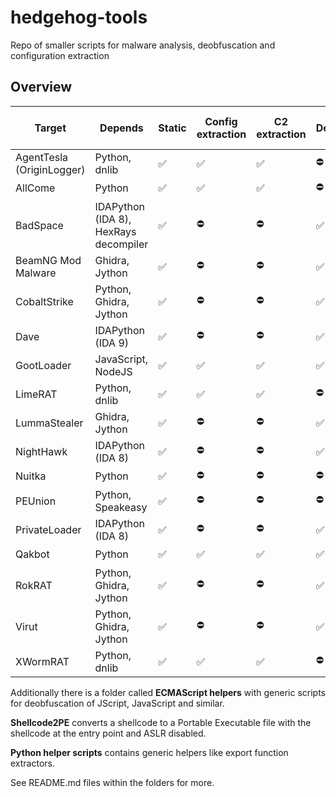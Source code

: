 # hedgehog-tools
 
Repo of smaller scripts for malware analysis, deobfuscation and configuration extraction

## Overview

| Target                    | Depends                | Static | Config extraction | C2 extraction | Deobfuscation | Unpacking | Handles packed sample |
| ------------------------- | ---------------------- | ------ | ----------------- | ------------- | ------------- | --------- | --------------------- |
| AgentTesla (OriginLogger) | Python, dnlib          |   ✅   | ✅                | ✅            | ⛔            | ⛔        | ⛔                    |
| AllCome                   | Python                 |   ✅   | ✅                | ✅            | ⛔            | ⛔        | ⛔                    |
| BadSpace  | IDAPython (IDA 8), HexRays decompiler  |   ✅   | ⛔                | ⛔            | ✅            | ⛔        | ⛔                    |
| BeamNG Mod Malware        | Ghidra, Jython         |   ✅   | ⛔                | ⛔            | ✅            | ⛔        | ⛔                    |
| CobaltStrike              | Python, Ghidra, Jython |   ✅   | ⛔                | ⛔            | ✅            | ⛔        | ⛔                    |
| Dave                      | IDAPython (IDA 9)      |   ✅   | ⛔                | ⛔            | ✅            | ⛔        | ⛔                    |
| GootLoader                | JavaScript, NodeJS     |   ✅   | ✅                | ✅            | ✅            | ✅        | ✅                    |
| LimeRAT                   | Python, dnlib          |   ✅   | ✅                | ✅            | ⛔            | ⛔        | ⛔                    |
| LummaStealer              | Ghidra, Jython         |   ✅   | ⛔                | ⛔            | ✅            | ⛔        | ⛔                    |
| NightHawk                 | IDAPython (IDA 8)      |   ✅   | ⛔                | ⛔            | ✅            | ⛔        | ✅                    |
| Nuitka                    | Python                 |   ✅   | ⛔                | ⛔            | ⛔            | ⛔        | ✅                    |
| PEUnion                   | Python, Speakeasy      |   ✅   | ⛔                | ⛔            | ⛔            | ✅        | ✅                    |
| PrivateLoader             | IDAPython (IDA 8)      |   ✅   | ⛔                | ⛔            | ✅            | ⛔        | ⛔                    |
| Qakbot                    | Python                 |   ✅   | ✅                | ✅            | ✅            | ⛔        | ⛔                    |
| RokRAT                    | Python, Ghidra, Jython |   ✅   | ⛔                | ⛔            | ✅            | ⛔        | ✅                    |
| Virut                     | Python, Ghidra, Jython |   ✅   | ⛔                | ⛔            | ✅            | ⛔        | ✅                    |
| XWormRAT                  | Python, dnlib          |   ✅   | ✅                | ✅            | ⛔            | ⛔        | ⛔                    |

Additionally there is a folder called **ECMAScript helpers** with generic scripts for deobfuscation of JScript, JavaScript and similar.

**Shellcode2PE** converts a shellcode to a Portable Executable file with the shellcode at the entry point and ASLR disabled.

**Python helper scripts** contains generic helpers like export function extractors.

See README.md files within the folders for more.
